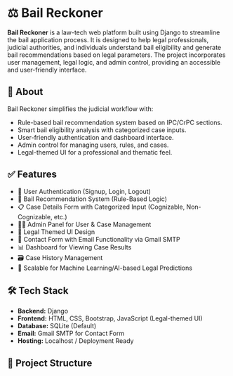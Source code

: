 # ⚖️ Bail Reckoner

**Bail Reckoner** is a law-tech web platform built using Django to streamline the bail application process. It is designed to help legal professionals, judicial authorities, and individuals understand bail eligibility and generate bail recommendations based on legal parameters. The project incorporates user management, legal logic, and admin control, providing an accessible and user-friendly interface.


## 🌟 About

Bail Reckoner simplifies the judicial workflow with:
- Rule-based bail recommendation system based on IPC/CrPC sections.
- Smart bail eligibility analysis with categorized case inputs.
- User-friendly authentication and dashboard interface.
- Admin control for managing users, rules, and cases.
- Legal-themed UI for a professional and thematic feel.

## ✅ Features

- 🔐 User Authentication (Signup, Login, Logout)  
- 🧾 Bail Recommendation System (Rule-Based Logic)  
- 📋 Case Details Form with Categorized Input (Cognizable, Non-Cognizable, etc.)  
- 🧑‍⚖️ Admin Panel for User & Case Management  
- 🎨 Legal Themed UI Design  
- 📩 Contact Form with Email Functionality via Gmail SMTP  
- 📊 Dashboard for Viewing Case Results  
- 🗃️ Case History Management  
- 🧠 Scalable for Machine Learning/AI-based Legal Predictions

## 🛠️ Tech Stack

- **Backend:** Django  
- **Frontend:** HTML, CSS, Bootstrap, JavaScript (Legal-themed UI)  
- **Database:** SQLite (Default)  
- **Email:** Gmail SMTP for Contact Form  
- **Hosting:** Localhost / Deployment Ready  


## 📂 Project Structure

